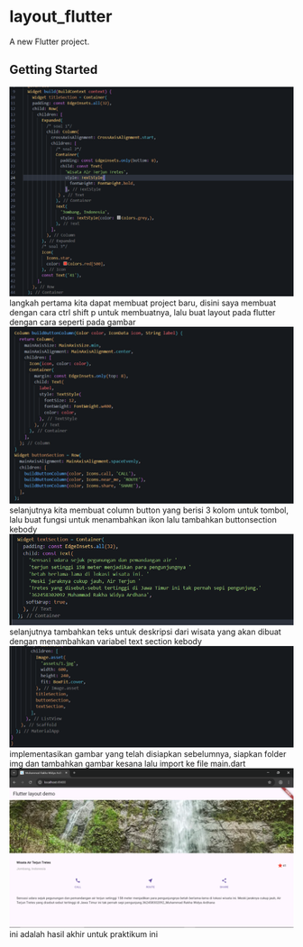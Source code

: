 # layout_flutter

A new Flutter project.

## Getting Started

![alt text](img/prak2.png)
langkah pertama kita dapat membuat project baru, disini saya membuat dengan cara ctrl shift p untuk membuatnya, lalu buat layout pada flutter dengan cara seperti pada gambar
![alt text](img/prak3.png)
selanjutnya kita membuat column button yang berisi 3 kolom untuk tombol, lalu buat fungsi untuk menambahkan ikon lalu tambahkan buttonsection kebody
![alt text](img/prak4.png)
selanjutnya tambahkan teks untuk deskripsi dari wisata yang akan dibuat dengan menambahkan variabel text section kebody
![alt text](img/prak5.png)
implementasikan gambar yang telah disiapkan sebelumnya, siapkan folder img dan tambahkan gambar kesana lalu import ke file main.dart
![alt text](img/image.PNG)
ini adalah hasil akhir untuk praktikum ini